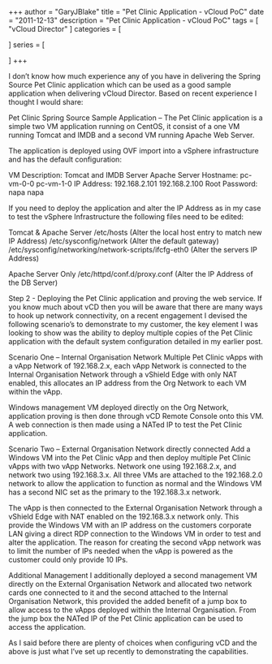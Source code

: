 +++
author = "GaryJBlake"
title = "Pet Clinic Application - vCloud PoC"
date = "2011-12-13"
description = "Pet Clinic Application - vCloud PoC"
tags = [
    "vCloud Director"
]
categories = [
    
]
series = [

]
+++

 I don’t know how much experience any of you have in delivering the Spring Source Pet Clinic application which can be used as a good sample application when delivering vCloud Director. Based on recent experience I thought I would share:

Pet Clinic Spring Source Sample Application – The Pet Clinic application is a simple two VM application running on CentOS, it consist of a one VM running Tomcat and IMDB and a second VM running Apache Web Server.

The application is deployed using OVF import into a vSphere infrastructure and has the default configuration:

VM Description:            Tomcat and IMDB Server                 Apache Server 
Hostname:                    pc-vm-0-0                                      pc-vm-1-0
IP Address:                   192.168.2.101                                 192.168.2.100
Root Password:             napa                                               napa

If you need to deploy the application and alter the IP Address as in my case to test the vSphere Infrastructure the following files need to be edited:

Tomcat & Apache Server
/etc/hosts                               (Alter the local host entry to match new IP Address)
/etc/sysconfig/network            (Alter the default gateway)
/etc/sysconfig/networking/network-scripts/ifcfg-eth0     (Alter the servers IP Address)

Apache Server Only
/etc/httpd/conf.d/proxy.conf    (Alter the IP Address of the DB Server)                                       

Step 2 - Deploying the Pet Clinic application and proving the web service. If you know much about vCD then you will be aware that there are many ways to hook up network connectivity, on a recent engagement I devised the following scenario’s to demonstrate to my customer, the key element I was looking to show was the ability to deploy multiple copies of the Pet Clinic application with the default system configuration detailed in my earlier post.

Scenario One – Internal Organisation Network
Multiple Pet Clinic vApps with a vApp Network of 192.168.2.x, each vApp Network is connected to the Internal Organisation Network through a vShield Edge with only NAT enabled, this allocates an IP address from the Org Network to each VM within the vApp.

Windows management VM deployed directly on the Org Network, application proving is then done through vCD Remote Console onto this VM. A web connection is then made using a NATed IP to test the Pet Clinic application.

Scenario Two – External Organisation Network directly connected
Add a Windows VM into the Pet Clinic vApp and then deploy multiple Pet Clinic vApps with two vApp Networks. Network one using 192.168.2.x, and network two using 192.168.3.x. All three VMs are attached to the 192.168.2.0 network to allow the application to function as normal and the Windows VM has a second NIC set as the primary to the 192.168.3.x network.

The vApp is then connected to the External Organisation Network through a vShield Edge with NAT enabled on the 192.168.3.x network only. This provide the Windows VM with an IP address on the customers corporate LAN giving a direct RDP connection to the Windows VM in order to test and alter the application. The reason for creating the second vApp network was to limit the number of IPs needed when the vApp is powered as the customer could only provide 10 IPs.

Additional Management
I additionally deployed a second management VM directly on the External Organisation Network and allocated two network cards one connected to it and the second attached to the Internal Organisation Network, this provided the added benefit of a jump box to allow access to the vApps deployed within the Internal Organisation. From the jump box the NATed IP of the Pet Clinic application can be used to access the application.

As I said before there are plenty of choices when configuring vCD and the above is just what I’ve set up recently to demonstrating the capabilities.